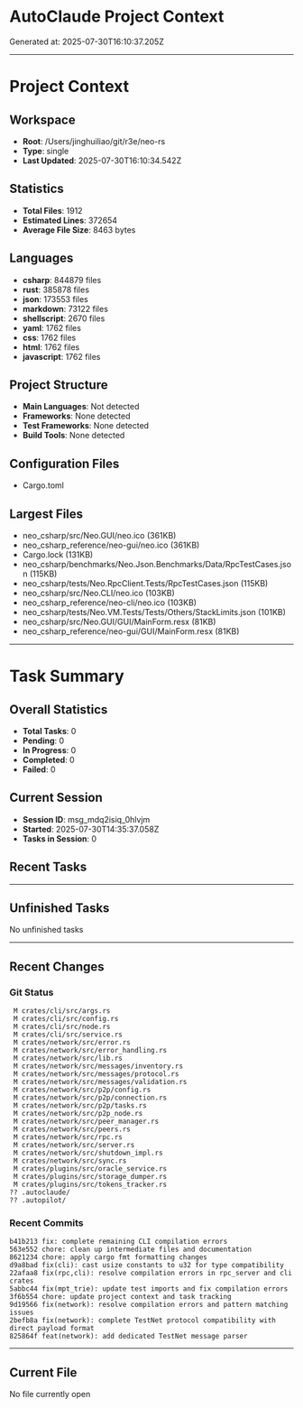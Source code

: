 # AutoClaude Project Context

Generated at: 2025-07-30T16:10:37.205Z

---

# Project Context

## Workspace
- **Root**: /Users/jinghuiliao/git/r3e/neo-rs
- **Type**: single
- **Last Updated**: 2025-07-30T16:10:34.542Z

## Statistics
- **Total Files**: 1912
- **Estimated Lines**: 372654
- **Average File Size**: 8463 bytes

## Languages
- **csharp**: 844879 files
- **rust**: 385878 files
- **json**: 173553 files
- **markdown**: 73122 files
- **shellscript**: 2670 files
- **yaml**: 1762 files
- **css**: 1762 files
- **html**: 1762 files
- **javascript**: 1762 files

## Project Structure
- **Main Languages**: Not detected
- **Frameworks**: None detected
- **Test Frameworks**: None detected
- **Build Tools**: None detected

## Configuration Files
- Cargo.toml


## Largest Files
- neo_csharp/src/Neo.GUI/neo.ico (361KB)
- neo_csharp_reference/neo-gui/neo.ico (361KB)
- Cargo.lock (131KB)
- neo_csharp/benchmarks/Neo.Json.Benchmarks/Data/RpcTestCases.json (115KB)
- neo_csharp/tests/Neo.RpcClient.Tests/RpcTestCases.json (115KB)
- neo_csharp/src/Neo.CLI/neo.ico (103KB)
- neo_csharp_reference/neo-cli/neo.ico (103KB)
- neo_csharp/tests/Neo.VM.Tests/Tests/Others/StackLimits.json (101KB)
- neo_csharp/src/Neo.GUI/GUI/MainForm.resx (81KB)
- neo_csharp_reference/neo-gui/GUI/MainForm.resx (81KB)


---

# Task Summary

## Overall Statistics
- **Total Tasks**: 0
- **Pending**: 0
- **In Progress**: 0
- **Completed**: 0
- **Failed**: 0

## Current Session
- **Session ID**: msg_mdq2isiq_0hlvjm
- **Started**: 2025-07-30T14:35:37.058Z
- **Tasks in Session**: 0

## Recent Tasks



---

## Unfinished Tasks
No unfinished tasks

---

## Recent Changes

### Git Status
```
 M crates/cli/src/args.rs
 M crates/cli/src/config.rs
 M crates/cli/src/node.rs
 M crates/cli/src/service.rs
 M crates/network/src/error.rs
 M crates/network/src/error_handling.rs
 M crates/network/src/lib.rs
 M crates/network/src/messages/inventory.rs
 M crates/network/src/messages/protocol.rs
 M crates/network/src/messages/validation.rs
 M crates/network/src/p2p/config.rs
 M crates/network/src/p2p/connection.rs
 M crates/network/src/p2p/tasks.rs
 M crates/network/src/p2p_node.rs
 M crates/network/src/peer_manager.rs
 M crates/network/src/peers.rs
 M crates/network/src/rpc.rs
 M crates/network/src/server.rs
 M crates/network/src/shutdown_impl.rs
 M crates/network/src/sync.rs
 M crates/plugins/src/oracle_service.rs
 M crates/plugins/src/storage_dumper.rs
 M crates/plugins/src/tokens_tracker.rs
?? .autoclaude/
?? .autopilot/

```

### Recent Commits
```
b41b213 fix: complete remaining CLI compilation errors
563e552 chore: clean up intermediate files and documentation
8621234 chore: apply cargo fmt formatting changes
d9a8bad fix(cli): cast usize constants to u32 for type compatibility
22afaa8 fix(rpc,cli): resolve compilation errors in rpc_server and cli crates
5abbc44 fix(mpt_trie): update test imports and fix compilation errors
3f6b554 chore: update project context and task tracking
9d19566 fix(network): resolve compilation errors and pattern matching issues
2befb8a fix(network): complete TestNet protocol compatibility with direct payload format
825864f feat(network): add dedicated TestNet message parser

```

---

## Current File
No file currently open